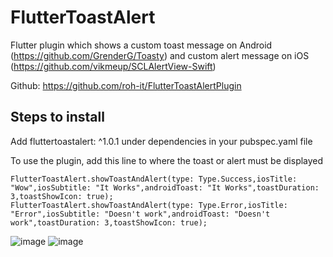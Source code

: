 # FlutterToastAlert

Flutter plugin which shows a custom toast message on Android (https://github.com/GrenderG/Toasty) and custom alert message on iOS (https://github.com/vikmeup/SCLAlertView-Swift)

Github: https://github.com/roh-it/FlutterToastAlertPlugin

## Steps to install

Add fluttertoastalert: ^1.0.1 under dependencies in your pubspec.yaml file

To use the plugin, add this line to where the toast or alert must be displayed

    FlutterToastAlert.showToastAndAlert(type: Type.Success,iosTitle: "Wow",iosSubtitle: "It Works",androidToast: "It Works",toastDuration: 3,toastShowIcon: true);
    FlutterToastAlert.showToastAndAlert(type: Type.Error,iosTitle: "Error",iosSubtitle: "Doesn't work",androidToast: "Doesn't work",toastDuration: 3,toastShowIcon: true);

![image](https://user-images.githubusercontent.com/32352599/89412263-62968100-d744-11ea-8218-4b575bfbbb0a.png)
![image](https://user-images.githubusercontent.com/32352599/89412893-75f61c00-d745-11ea-9d15-d2d08ad9788b.png)



